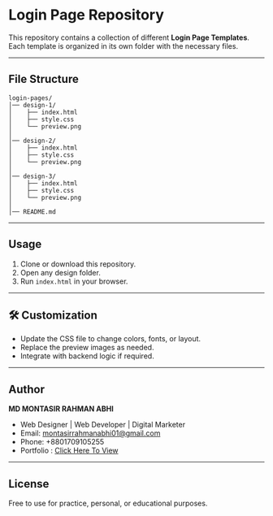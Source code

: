 #  Login Page Repository

This repository contains a collection of different **Login Page Templates**.
Each template is organized in its own folder with the necessary files.

---

##  File Structure

```
login-pages/
│── design-1/
│    ├── index.html
│    ├── style.css
│    └── preview.png
│
│── design-2/
│    ├── index.html
│    ├── style.css
│    └── preview.png
│
│── design-3/
│    ├── index.html
│    ├── style.css
│    └── preview.png
│
│── README.md
```

---

##  Usage

1. Clone or download this repository.
2. Open any design folder.
3. Run `index.html` in your browser.

---

## 🛠️ Customization

* Update the CSS file to change colors, fonts, or layout.
* Replace the preview images as needed.
* Integrate with backend logic if required.

---
##  Author

**MD MONTASIR RAHMAN ABHI**

* Web Designer | Web Developer | Digital Marketer
*  Email: [montasirrahmanabhi01@gmail.com](mailto:montasirrahmanabhi01@gmail.com)
*  Phone: +8801709105255
* Portfolio : <a href="https://www.montasirabhi.com/">Click Here To View </a>

---

##  License

Free to use for practice, personal, or educational purposes.
